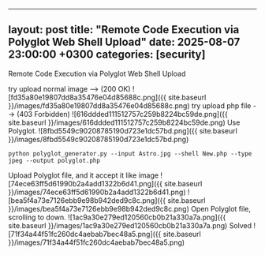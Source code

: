 
---
layout: post
title: "Remote Code Execution via Polyglot Web Shell Upload"
date: 2025-08-07 23:00:00 +0300
categories: [security]
---
Remote Code Execution via Polyglot Web Shell Upload

try upload normal image --> (200 OK)
![fd35a80e19807dd8a35476e04d85688c.png]({{ site.baseurl }}/images/fd35a80e19807dd8a35476e04d85688c.png)
try upload php file --> (403 Forbidden)
![616ddded111512757c259b8224bc59de.png]({{ site.baseurl }}/images/616ddded111512757c259b8224bc59de.png)
Use Polyglot.
![8fbd5549c90208785190d723e1dc57bd.png]({{ site.baseurl }}/images/8fbd5549c90208785190d723e1dc57bd.png)

`python polyglot_generator.py --input Astro.jpg --shell New.php --type jpeg --output polyglot.php`


Upload Polyglot file, and it accept it like image
![74ece63ff5d61990b2a4add1322b6d41.png]({{ site.baseurl }}/images/74ece63ff5d61990b2a4add1322b6d41.png)
![bea5f4a73e7126ebb9e98b942ded9c8c.png]({{ site.baseurl }}/images/bea5f4a73e7126ebb9e98b942ded9c8c.png)
Open Polyglot file, scrolling to down.
![1ac9a30e279ed120560cb0b21a330a7a.png]({{ site.baseurl }}/images/1ac9a30e279ed120560cb0b21a330a7a.png)
Solved
![71f34a44f51fc260dc4aebab7bec48a5.png]({{ site.baseurl }}/images/71f34a44f51fc260dc4aebab7bec48a5.png)
